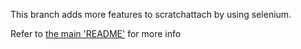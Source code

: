 This branch adds more features to scratchattach by using selenium.

Refer to [the main 'README'](https://github.com/TimMcCool/scratchattach/blob/main/README.md) for more info
